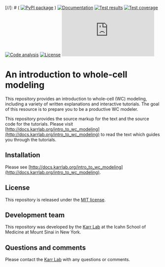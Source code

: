 [//]: # ( [![PyPI package](https://img.shields.io/pypi/v/intro_to_wc_modeling.svg)](https://pypi.python.org/pypi/intro_to_wc_modeling) )
[![Documentation](https://readthedocs.org/projects/intro-to-wc-modeling/badge/?version=latest)](http://docs.karrlab.org/intro_to_wc_modeling)
[![Test results](https://circleci.com/gh/KarrLab/intro_to_wc_modeling.svg?style=shield)](https://circleci.com/gh/KarrLab/intro_to_wc_modeling)
[![Test coverage](https://coveralls.io/repos/github/KarrLab/intro_to_wc_modeling/badge.svg)](https://coveralls.io/github/KarrLab/intro_to_wc_modeling)
[![Code analysis](https://api.codeclimate.com/v1/badges/b2a33e172ec162ea4b6b/maintainability)](https://codeclimate.com/github/KarrLab/intro_to_wc_modeling)
[![License](https://img.shields.io/github/license/KarrLab/intro_to_wc_modeling.svg)](LICENSE)
![Analytics](https://ga-beacon.appspot.com/UA-86759801-1/intro_to_wc_modeling/README.md?pixel)

# An introduction to whole-cell modeling

This repository provides an introduction to whole-cell (WC) modeling, including a variety of written explanations and interactive tutorials. The goal of this resource is to prepare you to be a productive WC modeler. 

This repository provides the source markup for the text and the source code for the tutorials. Please visit [http://docs.karrlab.org/intro_to_wc_modeling](http://docs.karrlab.org/intro_to_wc_modeling) to read the text which guides you through the tutorials.

## Installation
Please see [http://docs.karrlab.org/intro_to_wc_modeling](http://docs.karrlab.org/intro_to_wc_modeling).

## License
This repository is released under the [MIT license](LICENSE).

## Development team
This repository was developed by the [Karr Lab](http://www.karrlab.org) at the Icahn School of Medicine at Mount Sinai in New York.

## Questions and comments
Please contact the [Karr Lab](http://www.karrlab.org) with any questions or comments.
